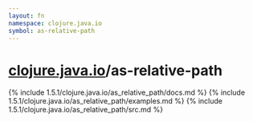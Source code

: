 ```yaml
---
layout: fn
namespace: clojure.java.io
symbol: as-relative-path
---
```


# [clojure.java.io](../)/as-relative-path

{% include 1.5.1/clojure.java.io/as_relative_path/docs.md %}
{% include 1.5.1/clojure.java.io/as_relative_path/examples.md %}
{% include 1.5.1/clojure.java.io/as_relative_path/src.md %}

